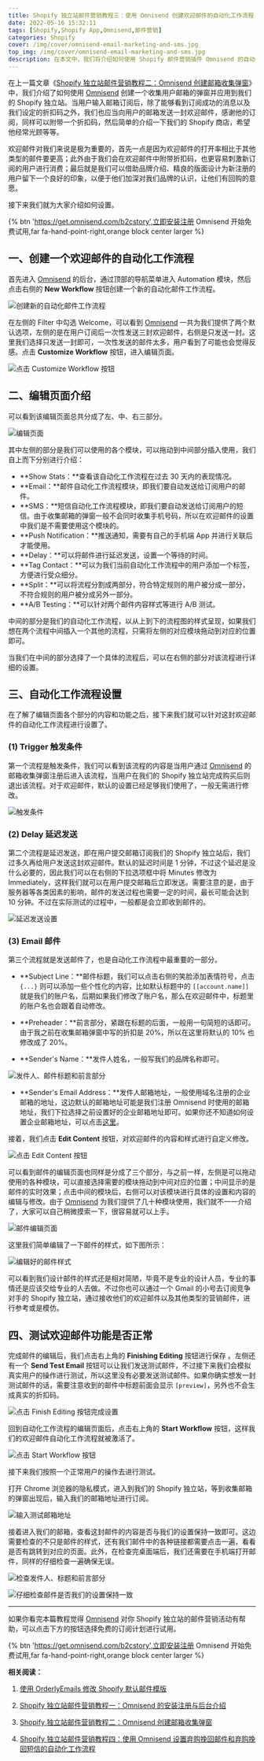 ```yaml
---
title: Shopify 独立站邮件营销教程三：使用 Omnisend 创建欢迎邮件的自动化工作流程
date: 2022-05-16 15:32:11
tags: [Shopify,Shopify App,Omnisend,邮件营销]
categories: Shopify
cover: /img/cover/omnisend-email-marketing-and-sms.jpg
top_img: /img/cover/omnisend-email-marketing-and-sms.jpg
description: 在本文中，我们将介绍如何使用 Shopify 邮件营销插件 Omnisend 的自动化邮件工作流程功能，创建一封自动发送给新订阅用户的欢迎邮件。
---
```


在上一篇文章《[Shopify 独立站邮件营销教程二：Omnisend 创建邮箱收集弹窗](https://b2cstory.com/email-marketing-tutorial-02-omnisend-collect-email-forms/)》中，我们介绍了如何使用 [Omnisend](https://get.omnisend.com/b2cstory) 创建一个收集用户邮箱的弹窗并应用到我们的 Shopify 独立站。当用户输入邮箱订阅后，除了能够看到订阅成功的消息以及我们设定的折扣码之外，我们也应当向用户的邮箱发送一封欢迎邮件，感谢他的订阅，同样可以附带一个折扣码，然后简单的介绍一下我们的 Shopify 商店，希望他经常光顾等等。

欢迎邮件对我们来说是极为重要的，首先一点是因为欢迎邮件的打开率相比于其他类型的邮件要更高；此外由于我们会在欢迎邮件中附带折扣码，也更容易刺激新订阅的用户进行消费；最后就是我们可以借助品牌介绍、精良的版面设计为新注册的用户留下一个良好的印象，以便于他们加深对我们品牌的认识，让他们有回购的意愿。

接下来我们就为大家介绍如何设置。

{% btn 'https://get.omnisend.com/b2cstory',立即安装注册 Omnisend 开始免费试用,far fa-hand-point-right,orange block center larger %}

## 一、创建一个欢迎邮件的自动化工作流程

首先进入 [Omnisend](https://get.omnisend.com/b2cstory) 的后台，通过顶部的导航菜单进入 Automation 模块，然后点击右侧的 **New Workflow** 按钮创建一个新的自动化邮件工作流程。

![创建新的自动化邮件工作流程](/email-marketing-tutorial-03-omnisend-create-a-welcome-automation/omnisend-create-new-workflow.png)

在左侧的 Filter 中勾选 Welcome，可以看到 [Omnisend](https://get.omnisend.com/b2cstory) 一共为我们提供了两个默认选项，左侧的是在用户订阅后一次性发送三封欢迎邮件，右侧是只发送一封。这里我们选择只发送一封即可，一次性发送的邮件太多，用户看到了可能也会觉得反感。点击 **Customize Workflow** 按钮，进入编辑页面。

![点击 Customize Workflow 按钮](/email-marketing-tutorial-03-omnisend-create-a-welcome-automation/omnisend-customize-workflow.png)

## 二、编辑页面介绍

可以看到该编辑页面总共分成了左、中、右三部分。

![编辑页面](/email-marketing-tutorial-03-omnisend-create-a-welcome-automation/omnisend-workflow-editing-page.png)

其中左侧的部分是我们可以使用的各个模块，可以拖动到中间部分插入使用，我们自上而下分别进行介绍：

- **Show Stats：**查看该自动化工作流程在过去 30 天内的表现情况。
- **Email：**邮件自动化工作流程模块，即我们要自动发送给订阅用户的邮件。
- **SMS：**短信自动化工作流程模块，即我们要自动发送给订阅用户的短信。由于收集邮箱的弹窗一般不会同时收集手机号码，所以在欢迎邮件的设置中我们是不需要使用这个模块的。
- **Push Notification：**推送通知，需要有自己的手机端 App 并进行关联后才能使用。
- **Delay：**可以将邮件进行延迟发送，设置一个等待的时间。
- **Tag Contact：**可以为我们当前自动化工作流程中的用户添加一个标签，方便进行受众细分。
- **Split：**可以将流程分割成两部分，符合特定规则的用户被分成一部分，不符合规则的用户被分成另外一部分。
- **A/B Testing：**可以针对两个邮件内容样式等进行 A/B 测试。

中间的部分是我们的自动化工作流程，以从上到下的流程图的样式呈现，如果我们想在两个流程中间插入一个其他的流程，只需将左侧的对应模块拖动到对应的位置即可。

当我们在中间的部分选择了一个具体的流程后，可以在右侧的部分对该流程进行详细的设置。

## 三、自动化工作流程设置

在了解了编辑页面各个部分的内容和功能之后，接下来我们就可以针对这封欢迎邮件的自动化工作流程进行设置了。

### (1) Trigger 触发条件

第一个流程是触发条件，我们可以看到该流程的内容是当用户通过 [Omnisend](https://get.omnisend.com/b2cstory) 的邮箱收集弹窗注册后进入该流程，当用户在我们的 Shopify 独立站完成购买后则退出该流程。对于欢迎邮件，默认的设置已经足够我们使用了，一般无需进行修改。

![触发条件](/email-marketing-tutorial-03-omnisend-create-a-welcome-automation/omnisend-trigger.png)

### (2) Delay 延迟发送

第二个流程是延迟发送，即在用户提交邮箱订阅我们的 Shopify 独立站后，我们过多久再给用户发送这封欢迎邮件。默认的延迟时间是 1 分钟，不过这个延迟是没什么必要的，因此我们可以在右侧的下拉选项框中将 Minutes 修改为 Immediately，这样我们就可以在用户提交邮箱后立即发送。需要注意的是，由于服务器等各类因素的影响，邮件的发送过程也需要一定的时间，最长可能会达到 10 分钟。不过在实际测试的过程中，一般都是会立即收到邮件的。

![延迟发送设置](/email-marketing-tutorial-03-omnisend-create-a-welcome-automation/omnisend-delay-settings.png)

### (3) Email 邮件

第三个流程就是发送邮件了，也是自动化工作流程中最重要的一部分。

- **Subject Line：**邮件标题，我们可以点击右侧的笑脸添加表情符号，点击 `{...}` 则可以添加一些个性化的内容，比如默认标题中的 `[[account.name]]` 就是我们的账户名，后期如果我们修改了账户名，那么在欢迎邮件中，标题里的账户名也会跟着自动修改。

- **Preheader：**前言部分，紧跟在标题的后面，一般用一句简短的话即可。由于我之前在收集邮箱弹窗中写的折扣是 20%，所以在这里将默认的 10% 也修改成了 20%。

- **Sender's Name：**发件人姓名，一般写我们的品牌名称即可。

![发件人、邮件标题和前言部分](/email-marketing-tutorial-03-omnisend-create-a-welcome-automation/omnisend-email-title-part.png)

- **Sender's Email Address：**发件人邮箱地址，一般使用域名注册的企业邮箱的地址，这边默认的邮箱地址可能是我们注册 Omnisend 时使用的邮箱地址，我们下拉选择之前设置好的企业邮箱地址即可。如果你还不知道如何设置企业邮箱地址，可以点击[这里](https://b2cstory.com/email-marketing-tutorial-01-omnisend-installation-and-introduction/#5-发件人邮箱地址)。

接着，我们点击 **Edit Content** 按钮，对欢迎邮件的内容和样式进行自定义修改。

![点击 Edit Content 按钮](/email-marketing-tutorial-03-omnisend-create-a-welcome-automation/omnisend-edit-content.png)

可以看到邮件的编辑页面也同样是分成了三个部分，与之前一样，左侧是可以拖动使用的各种模块，可以直接选择需要的模块拖动到中间对应的位置；中间显示的是邮件的实时效果；点击中间的模块后，右侧可以对该模块进行具体的设置和内容的编辑与修改。由于 [Omnisend](https://get.omnisend.com/b2cstory) 为我们提供了几十种模块使用，我们就不一一介绍了，大家可以自己稍微摸索一下，很容易就可以上手。

![邮件编辑页面](/email-marketing-tutorial-03-omnisend-create-a-welcome-automation/omnisend-email-editing-page.png)

这里我们简单编辑了一下邮件的样式，如下图所示：

![编辑好的邮件样式](/email-marketing-tutorial-03-omnisend-create-a-welcome-automation/omnisend-our-email-template.png)

可以看到我们设计邮件的样式还是相对简陋，毕竟不是专业的设计人员，专业的事情还是应该交给专业的人去做。不过你也可以通过一个 Gmail 的小号去订阅竞争对手的 Shopify 独立站，通过接收他们的欢迎邮件以及其他类型的营销邮件，进行参考或是模仿。

## 四、测试欢迎邮件功能是否正常

完成邮件的编辑后，我们点击右上角的 **Finishing Editing** 按钮进行保存 。左侧还有一个 **Send Test Email** 按钮可以让我们发送测试邮件，不过接下来我们会模拟真实用户的操作进行测试，所以这里没有必要发送测试邮件。如果你确实想发一封测试邮件的话，需要注意收到的邮件中标题前面会显示 `[preview]`，另外也不会生成真实的折扣码。

![点击 Finish Editing 按钮完成设置](/email-marketing-tutorial-03-omnisend-create-a-welcome-automation/omnisend-finish-editing.png)

回到自动化工作流程的编辑页面后，点击右上角的 **Start Workflow** 按钮，这样我们的欢迎邮件自动化工作流程就被激活了。

![点击 Start Workflow 按钮](/email-marketing-tutorial-03-omnisend-create-a-welcome-automation/omnisend-start-workflow.png)

接下来我们按照一个正常用户的操作去进行测试。

打开 Chrome 浏览器的隐私模式，进入到我们的 Shopify 独立站，等到收集邮箱的弹窗出现后，输入我们的邮箱地址进行订阅。

![输入测试邮箱地址](/email-marketing-tutorial-03-omnisend-create-a-welcome-automation/omnisend-input-test-email-address.png)

接着进入我们的邮箱，查看这封邮件的内容是否与我们的设置保持一致即可。这边需要检查的不只是邮件的样式，还有我们邮件中的各种链接都需要点击一遍，看看是否有跳转到对应的页面。此外，在检查完桌面端后，我们还需要在手机端打开邮件，同样的仔细检查一遍确保无误。

![检查发件人、标题和前言部分](/email-marketing-tutorial-03-omnisend-create-a-welcome-automation/omnisend-check-sender-and-title.png)

![仔细检查邮件是否我们的设置保持一致](/email-marketing-tutorial-03-omnisend-create-a-welcome-automation/omnisend-test-email.png)

---

如果你看完本篇教程觉得 [Omnisend](https://get.omnisend.com/b2cstory) 对你 Shopify 独立站的邮件营销活动有帮助，可以点击下方的按钮选择免费的订阅计划进行试用。

{% btn 'https://get.omnisend.com/b2cstory',立即安装注册 Omnisend 开始免费试用,far fa-hand-point-right,orange block center larger %}

**相关阅读：**

1. [使用 OrderlyEmails 修改 Shopify 默认邮件模版](https://b2cstory.com/change-shopify-default-email-templates-with-orderlyemails/)

2. [Shopify 独立站邮件营销教程一：Omnisend 的安装注册与后台介绍](https://b2cstory.com/email-marketing-tutorial-01-omnisend-installation-and-introduction/)

3. [Shopify 独立站邮件营销教程二：Omnisend 创建邮箱收集弹窗](https://b2cstory.com/email-marketing-tutorial-02-omnisend-collect-email-forms/)

4. [Shopify 独立站邮件营销教程四：使用 Omnisend 设置弃购挽回邮件和弃购挽回短信的自动化工作流程](https://b2cstory.com/email-marketing-tutorial-04-omnisend-abandoned-cart-automation/)
